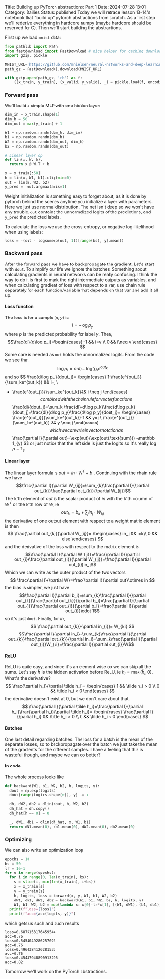 Title: Building up PyTorch abstractions: Part 1
Date: 2024-07-28 18:01
Category: Dailies
Status: published
Today we will retrace lesson 13-14's notebook that "build up" pytorch abstractions from scratch. As a first step we'll rederive everything in hardcore numpy (maybe hardcore should be reserved for C). Then we'll start building the abstractions.

First up we load `mnist` data:

```python
from pathlib import Path
from fastdownload import FastDownload # nice helper for caching downloads
import gzip, pickle

MNIST_URL='https://github.com/mnielsen/neural-networks-and-deep-learning/blob/master/data/mnist.pkl.gz?raw=true'
path_gz = FastDownload().download(MNIST_URL)

with gzip.open(path_gz, 'rb') as f:
	((x_train, y_train), (x_valid, y_valid), _) = pickle.load(f, encoding='latin-1')
```

### Forward pass
We'll build a simple MLP with one hidden layer:

```python
dim_in = x_train.shape[1]
dim_h = 50
dim_out = max(y_train) + 1

W1 = np.random.randn(dim_h, dim_in)
b1 = np.random.randn(dim_h)
W2 = np.random.randn(dim_out, dim_h)
b2 = np.random.randn(dim_out)

# Linear layer op
def lin(x, W, b):
  return x @ W.T + b

x = x_train[:50]
h = lin(x, W1, b1).clip(min=0)
out = lin(h, W2, b2)
y_pred =  out.argmax(axis=1)
```
Weight initialization is something easy to forget about, as it is done by pytorch behind the scenes anytime you initialize a layer with parameters. Here we just use normal distribution. The net isn't deep so we won't have any trouble. `out` contains the unnormalized logits of the predictions, and `y_pred` the predicted labels.

To calculate the loss we use the cross-entropy, or negative log-likelihood when using labels:
```python
loss = -(out - logsumexp(out, 1))[range(bs), y].mean()
```

### Backward pass
After the forward pass we have to backpropagate the gradient. Let's start with `dout`. To simplify our life we ignore the batches. Something about calculating gradients in neural networks can be really confusing. I think the way to do it is first to mark the right intermediate outputs as variables, and when calculating gradient of loss with respect to a var, use chain rule separately for each function/variable that depends on that var and add it all up.

#### Loss function
The loss is for a sample $(x,y)$ is
$$
l=-\log p_y
$$
where $p$ is the predicted probability for label $y$. Then,
$$\frac{dl}{d\log p_i}=\begin{cases}
-1 && i=y
\\
0 && i\neq y
\end{cases}
$$
Some care is needed as `out` holds the unnormalized logits. From the code we see that
$$
\log p_i = out_i - \log\sum_ke^{out_k}
$$
and so
$$
\frac{d\log p_i}{dout_j}=
\begin{cases}
1-\frac{e^{out_i}}{\sum_ke^{out_k}} && i=j
\\
- \frac{e^{out_j}}{\sum_ke^{out_k}}&& i \neq j
\end{cases}
$$
combined with the chain rule for vector functions
$$
\frac{dl}{dout_j}=\sum_k \frac{dl}{d\log p_k}\frac{d\log p_k}{dout_j}=\frac{dl}{d\log p_y}\frac{d\log p_y}{dout_j}=
\begin{cases}
\frac{e^{out_i}}{\sum_ke^{out_k}}-1 && y=j
\\
 \frac{e^{out_j}}{\sum_ke^{out_k}} && y \neq j
\end{cases}
$$
which we can write in vector notation as
$$
\frac{\partial l}{\partial out}=\exp(out)/\exp(out).\text{sum}() -\mathbb 1_{y}
$$
or just notice that the left side is just the logits so it's really $\log p - \mathbb 1_y$
#### Linear layer
The linear layer formula is $out=in\cdot W^T+b$ . Continuing with the chain rule we have
$$\frac{\partial l}{\partial W_{ij}}=\sum_{k}\frac{\partial l}{\partial out_{k}}\frac{\partial out_{k}}{\partial W_{ij}}$$
The k'th element of $out$ is the scalar product of $in$ with the k'th column of $W^T$ or the k'th row of $W$, ie
$$out_k=b_k+\sum_j in_j\cdot W_{kj}$$
the derivative of one output element with respect to a weight matrix element is then
$$
\frac{\partial out_{k}}{\partial W_{ij}}=
\begin{cases}
in_j && i=k\\
0 && else
\end{cases}
$$
and the derivative of the loss with respect to the matrix element is
$$\frac{\partial l}{\partial W_{ij}}=\frac{\partial l}{\partial out_{i}}\frac{\partial out_{i}}{\partial W_{ij}}=\frac{\partial l}{\partial out_{i}}in_j$$
Which we can write as the outer product of the two vectors
$$
\frac{\partial l}{\partial W}=\frac{\partial l}{\partial out}\otimes in
$$
the bias is simpler, we just have
$$\frac{\partial l}{\partial b_i}=\sum_{k}\frac{\partial l}{\partial out_{k}}\frac{\partial out_{k}}{\partial b_i}=\frac{\partial l}{\partial out_{i}}\frac{\partial out_{i}}{\partial b_i}=\frac{\partial l}{\partial out_{i}}\cdot 1$$
so it's just `dout`. Finally, for $in$,
$$
\frac{\partial out_{k}}{\partial in_{i}}=
W_{ki}
$$
$$\frac{\partial l}{\partial in_i}=\sum_{k}\frac{\partial l}{\partial out_{k}}\frac{\partial out_{k}}{\partial in_i}=\sum_k\frac{\partial l}{\partial out_{i}}W_{ki}=\frac{\partial l}{\partial out_{i}}W$$

#### ReLU
ReLU is quite easy, and since it's an element wise op we can skip all the sums. Let's say $\tilde{h}$ is the hidden activation before ReLU, ie $h_{i}=\max(\tilde h_i, 0)$. What's the derivative?
$$
\frac{\partial h_i}{\partial \tilde h_i}=
\begin{cases}
1 && \tilde h_i > 0
\\
0 && \tilde h_i < 0
\end{cases}
$$
the derivative doesn't exist at 0, but we don't care about that.
$$
\frac{\partial l}{\partial \tilde h_i}=\frac{\partial l}{\partial  h_i}\frac{\partial h_i}{\partial \tilde h_i}=
\begin{cases}
\frac{\partial l}{\partial  h_i} && \tilde h_i > 0
\\
0 && \tilde h_i < 0
\end{cases}
$$
#### Batches
One last detail regarding batches. The loss for a batch is the mean of the separate losses, so to backpropagate over the batch we just take the mean of the gradients for the different samples. I have a feeling that this is wasteful though, and maybe we can do better?

#### In code
The whole process looks like
```python
def backward(W1, b1, W2, b2, h, logits, y):
  dout = np.exp(logits)
  dout[range(logits.shape[0]), y] -= 1
  
  dh, dW2, db2 = dlin(dout, h, W2, b2)
  dh_hat = dh.copy()
  dh_hat[h == 0] = 0
  
  _, dW1, db1 = dlin(dh_hat, x, W1, b1)
  return dW1.mean(0), db1.mean(0), dW2.mean(0), db2.mean(0)
```
### Optimizing

We can also write an optimization loop
```python
epochs = 10
bs = 50
lr = 1e-1
for e in range(epochs):
  for i in range(0, len(x_train), bs):
    s = slice(i, min(len(x_train), i+bs))
    x = x_train[s]
    y = y_train[s]
    h, logits, loss = forward(x, y, W1, b1, W2, b2)
    dW1, db1, dW2, db2 = backward(W1, b1, W2, b2, h, logits, y)
    W1, b1, W2, b2 = map(lambda x: x[0]-lr*x[1], [(W1, dW1), (b1, db1), (W2, dW2), (b2, db2)])
  print(f"loss={loss}")
  print(f"acc={acc(logits, y)}")
```
which gets us such and such results
```
loss=0.6875153176459544
acc=0.76
loss=0.5454049286257023
acc=0.76
loss=0.4964384126281533
acc=0.78
loss=0.45487948890913216
acc=0.82
```

Tomorrow we'll work on the PyTorch abstractions.